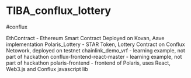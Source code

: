 # TIBA_conflux_lottery
#conflux 


EthContract - Ethereum Smart Contract Deployed on Kovan, Aave implementation 
Polaris_Lottery - STAR Token, Lottery Contract on Conflux Netowork, deployed on testnet 
chainlink_demo_vrf - learning example, not part of hackathon
conflux-frontend-react-master - learning example, not part of hackathon
polaris-frontend - frontend of Polaris, uses React, Web3.js and Conflux javascript lib
